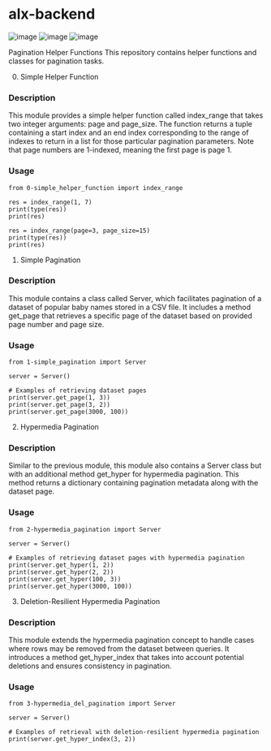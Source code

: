 # alx-backend

![image](https://github.com/kabasilim/alx-backend/assets/77329878/675de4eb-67ee-42a4-adb7-0e816c8b7f10) ![image](https://github.com/kabasilim/alx-backend/assets/77329878/bece6dd4-25b6-4147-b781-ab0c6ce83896)
![image](https://github.com/kabasilim/alx-backend/assets/77329878/646e1298-31d4-42e7-91c3-3d249e7c0fae)




Pagination Helper Functions
This repository contains helper functions and classes for pagination tasks.

0. Simple Helper Function
### Description
This module provides a simple helper function called index_range that takes two integer arguments: page and page_size. The function returns a tuple containing a start index and an end index corresponding to the range of indexes to return in a list for those particular pagination parameters. Note that page numbers are 1-indexed, meaning the first page is page 1.

### Usage
```
from 0-simple_helper_function import index_range

res = index_range(1, 7)
print(type(res))
print(res)

res = index_range(page=3, page_size=15)
print(type(res))
print(res)
```


1. Simple Pagination
### Description
This module contains a class called Server, which facilitates pagination of a dataset of popular baby names stored in a CSV file. It includes a method get_page that retrieves a specific page of the dataset based on provided page number and page size.

### Usage
```
from 1-simple_pagination import Server

server = Server()

# Examples of retrieving dataset pages
print(server.get_page(1, 3))
print(server.get_page(3, 2))
print(server.get_page(3000, 100))
```


2. Hypermedia Pagination
### Description
Similar to the previous module, this module also contains a Server class but with an additional method get_hyper for hypermedia pagination. This method returns a dictionary containing pagination metadata along with the dataset page.

### Usage
```
from 2-hypermedia_pagination import Server

server = Server()

# Examples of retrieving dataset pages with hypermedia pagination
print(server.get_hyper(1, 2))
print(server.get_hyper(2, 2))
print(server.get_hyper(100, 3))
print(server.get_hyper(3000, 100))
```


3. Deletion-Resilient Hypermedia Pagination
### Description
This module extends the hypermedia pagination concept to handle cases where rows may be removed from the dataset between queries. It introduces a method get_hyper_index that takes into account potential deletions and ensures consistency in pagination.

### Usage
```
from 3-hypermedia_del_pagination import Server

server = Server()

# Examples of retrieval with deletion-resilient hypermedia pagination
print(server.get_hyper_index(3, 2))
```
